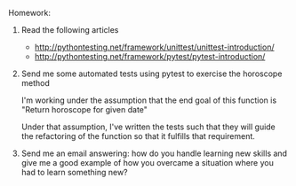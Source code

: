 Homework:

1. Read the following articles

    * http://pythontesting.net/framework/unittest/unittest-introduction/
    * http://pythontesting.net/framework/pytest/pytest-introduction/

2. Send me some automated tests using pytest to exercise the horoscope method

	I'm working under the assumption that the end goal of this function is
	"Return horoscope for given date"

	Under that assumption, I've written the tests such that they will guide the refactoring 
	of the function so that it fulfills that requirement.

3. Send me an email answering: how do you handle learning new skills and give me a good example of how you overcame a situation where you had to learn something new?